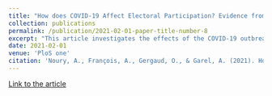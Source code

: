 ```yaml
---
title: "How does COVID-19 Affect Electoral Participation? Evidence from the French Municipal Elections"
collection: publications
permalink: /publication/2021-02-01-paper-title-number-8
excerpt: "This article investigates the effects of the COVID-19 outbreak on electoral participation. We study the French municipal elections that took place at the very beginning of the ongoing pandemic and held in over 9,000 municipalities on March 15, 2020. In addition to the simple note that turnout rates decreased to a historically low level, we establish a robust relationship between the depressed turnout rate and the disease. Using various estimation strategies and employing a large number of potential confounding factors, we find that the participation rate decreases with city proximity to COVID-19 clusters. Furthermore, the proximity has conditioned impacts according to the proportion of elderly –who are the most threatened– within the city. Cities with higher population density, where the risk of infection is higher, and cities where only one list ran at the election, which dramatically reduces competitiveness, experienced differentiated effects of distance."
date: 2021-02-01
venue: 'PloS one'
citation: 'Noury, A., François, A., Gergaud, O., & Garel, A. (2021). How does COVID-19 affect electoral participation? evidence from the French municipal elections. PloS one, 16(2), e0247026.'
---
```

[Link to the article](https://journals.plos.org/plosone/article?id=10.1371/journal.pone.0247026)
